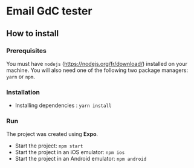 # Email GdC tester

## How to install

### Prerequisites

You must have `nodejs` (https://nodejs.org/fr/download/) installed on your machine. You will also need one of the following two package managers: `yarn` or `npm`.

### Installation

- Installing dependencies : `yarn install`

### Run

The project was created using **Expo**.

- Start the project: `npm start` 
- Start the project in an iOS emulator: `npm ios` 
- Start the project in an Android emulator: `npm android` 
